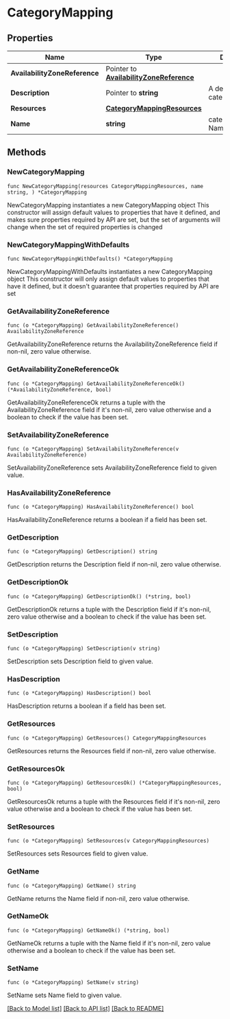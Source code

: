 # CategoryMapping

## Properties

Name | Type | Description | Notes
------------ | ------------- | ------------- | -------------
**AvailabilityZoneReference** | Pointer to [**AvailabilityZoneReference**](AvailabilityZoneReference.md) |  | [optional] 
**Description** | Pointer to **string** | A description for category_mapping. | [optional] 
**Resources** | [**CategoryMappingResources**](CategoryMappingResources.md) |  | 
**Name** | **string** | category_mapping Name. | 

## Methods

### NewCategoryMapping

`func NewCategoryMapping(resources CategoryMappingResources, name string, ) *CategoryMapping`

NewCategoryMapping instantiates a new CategoryMapping object
This constructor will assign default values to properties that have it defined,
and makes sure properties required by API are set, but the set of arguments
will change when the set of required properties is changed

### NewCategoryMappingWithDefaults

`func NewCategoryMappingWithDefaults() *CategoryMapping`

NewCategoryMappingWithDefaults instantiates a new CategoryMapping object
This constructor will only assign default values to properties that have it defined,
but it doesn't guarantee that properties required by API are set

### GetAvailabilityZoneReference

`func (o *CategoryMapping) GetAvailabilityZoneReference() AvailabilityZoneReference`

GetAvailabilityZoneReference returns the AvailabilityZoneReference field if non-nil, zero value otherwise.

### GetAvailabilityZoneReferenceOk

`func (o *CategoryMapping) GetAvailabilityZoneReferenceOk() (*AvailabilityZoneReference, bool)`

GetAvailabilityZoneReferenceOk returns a tuple with the AvailabilityZoneReference field if it's non-nil, zero value otherwise
and a boolean to check if the value has been set.

### SetAvailabilityZoneReference

`func (o *CategoryMapping) SetAvailabilityZoneReference(v AvailabilityZoneReference)`

SetAvailabilityZoneReference sets AvailabilityZoneReference field to given value.

### HasAvailabilityZoneReference

`func (o *CategoryMapping) HasAvailabilityZoneReference() bool`

HasAvailabilityZoneReference returns a boolean if a field has been set.

### GetDescription

`func (o *CategoryMapping) GetDescription() string`

GetDescription returns the Description field if non-nil, zero value otherwise.

### GetDescriptionOk

`func (o *CategoryMapping) GetDescriptionOk() (*string, bool)`

GetDescriptionOk returns a tuple with the Description field if it's non-nil, zero value otherwise
and a boolean to check if the value has been set.

### SetDescription

`func (o *CategoryMapping) SetDescription(v string)`

SetDescription sets Description field to given value.

### HasDescription

`func (o *CategoryMapping) HasDescription() bool`

HasDescription returns a boolean if a field has been set.

### GetResources

`func (o *CategoryMapping) GetResources() CategoryMappingResources`

GetResources returns the Resources field if non-nil, zero value otherwise.

### GetResourcesOk

`func (o *CategoryMapping) GetResourcesOk() (*CategoryMappingResources, bool)`

GetResourcesOk returns a tuple with the Resources field if it's non-nil, zero value otherwise
and a boolean to check if the value has been set.

### SetResources

`func (o *CategoryMapping) SetResources(v CategoryMappingResources)`

SetResources sets Resources field to given value.


### GetName

`func (o *CategoryMapping) GetName() string`

GetName returns the Name field if non-nil, zero value otherwise.

### GetNameOk

`func (o *CategoryMapping) GetNameOk() (*string, bool)`

GetNameOk returns a tuple with the Name field if it's non-nil, zero value otherwise
and a boolean to check if the value has been set.

### SetName

`func (o *CategoryMapping) SetName(v string)`

SetName sets Name field to given value.



[[Back to Model list]](../README.md#documentation-for-models) [[Back to API list]](../README.md#documentation-for-api-endpoints) [[Back to README]](../README.md)


